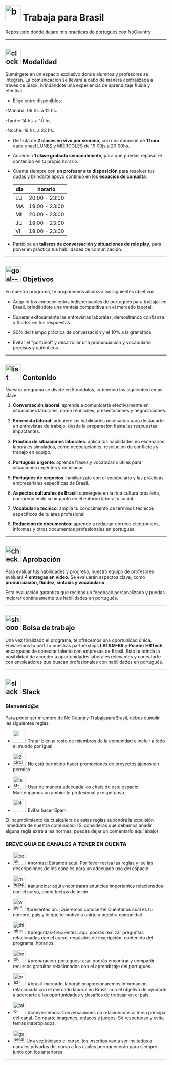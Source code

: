 # <img width="48" height="48" src="https://img.icons8.com/fluency/48/brazil.png" alt="brazil"/> Trabaja para Brasil

Repositorio donde dejare mis practicas de portugués con NoCountry

---

## <img width="48" height="48" src="https://img.icons8.com/dusk/48/clock--v1.png" alt="clock--v1"/> Modalidad

Sumérgete en un espacio exclusivo donde alumnos y profesores se integran. La comunicación se llevará a cabo de manera centralizada a través de Slack, brindándote una experiencia de aprendizaje fluida y efectiva.

- Elige entre disponibles:

-Mañana: 09 hs. a 12 hs.

-Tarde: 14 hs. a 1Ú hs.

-Noche: 19 hs. a 23 hs.

- Disfruta de **2 clases en vivo por semana**, con una duración de **1 hora** cada unael LUNES y MIÉRCOLES de 19:00js a 20:00hs.

- Accede a **1 clase grabada semanalmente**, para que puedas repasar el contenido en tu propio horario.

- Cuenta siempre con **un profesor a tu disposición** para resolver tus dudas y brindarte apoyo continuo en los **espacios de conuslta**:

  | dia | horario |
  | --- | ------- |
  | LU | 20:00 - 23:00 |
  | MA | 19:00 - 23:00 |
  | MI | 20:00 - 23:00 |
  | JU | 19:00 - 23:00 |
  | VI | 19:00 - 23:00 |

- Participa en **talleres de conversación y situaciones de role play**, para poner en práctica tus habilidades de comunicación.

---

## <img width="48" height="48" src="https://img.icons8.com/color/48/goal--v1.png" alt="goal--v1"/> Objetivos

En nuestro programa, te proponemos alcanzar los siguientes objetivos:

- Adquirir los conocimientos indispensables de portugués para trabajar en Brasil, brindándote una ventaja competitiva en el mercado laboral.

- Superar exitosamente las entrevistas laborales, demostrando confianza y fluidez en tus respuestas.

- 90% del tiempo práctica de conversación y el 10% a la gramática.

- Evitar el "portuñol" y desarrollar una pronunciación y vocabulario precisos y auténticos.

---

## <img width="48" height="48" src="https://img.icons8.com/bubbles/48/list.png" alt="list"/> Contenido

Nuestro programa se divide en 8 módulos, cubriendo los siguientes temas clave:

1. **Conversación laboral**: aprende a comunicarte efectivamente en situaciones laborales, como reuniones, presentaciones y negociaciones.

2. **Entrevista laboral**:  adquiere las habilidades necesarias para destacarte en entrevistas de trabajo, desde la preparación hasta las respuestas impactantes.

3.  **Práctica de situaciones laborales**: aplica tus habilidades en escenarios laborales simulados, como negociaciones,
resolución de conflictos y trabajo en equipo.

4. **Portugués urgente**: aprende frases y vocabulario útiles para situaciones urgentes y cotidianas.

5. **Portugués de negocios**: familiarízate con el vocabulario y las prácticas empresariales específicas de Brasil.

6. **Aspectos culturales de Brasil**: sumérgete en la rica cultura brasileña, comprendiendo su impacto en el entorno laboral
y social.

7. **Vocabulario técnico**: amplía tu conocimiento de términos técnicos específicos de tu área profesional

8. **Redacción de documentos**: aprende a redactar correos electrónicos, informes y otros documentos profesionales en portugués.

---

## <img width="48" height="48" src="https://img.icons8.com/emoji/48/check-mark-button-emoji.png" alt="check-mark-button-emoji"/> Aprobación

Para evaluar tus habilidades y progreso, nuestro equipo de profesores evaluará **4 entregas en video**. Se evaluarán
aspectos clave, como **pronunciación, fluidez, sintaxis y vocabulario**.

Esta evaluación garantiza que recibas un feedback personalizado y puedas mejorar continuamente tus habilidades en portugués.

---

## <img width="48" height="48" src="https://img.icons8.com/color/48/shopping-bag--v1.png" alt="shopping-bag--v1"/> Bolsa de trabajo

Una vez finalizado el programa, te ofrecemos una oportunidad única. Enviaremos tu perfil a nuestras partnerships **LATAM-BR** y **Pointer HRTech**,  encargadas de conectar talento con empresas de Brasil. Esto te brinda la posibilidad de acceder a
oportunidades laborales relevantes y conectarte con empleadores que buscan profesionales con habilidades en portugués.


---

## <img width="48" height="48" src="https://img.icons8.com/color/48/slack-new.png" alt="slack-new"/> Slack

### Bienvenid@s

Para poder ser miembro de No Country-TrabajaparaBrasil, debes cumplir las siguientes reglas:

- <img width="38" height="38" src="https://img.icons8.com/dusk/38/1.png" al3="1"/>: Tratar bien al resto de miembros de la comunidad e incluir a todo el mundo por igual.

- <img width="38" height="38" src="https://img.icons8.com/cute-clipart/38/2-circle-c.png" alt="2-circle-c"/>: No está permitido hacer promociones de proyectos ajenos sin permiso.

- <img width="38" height="38" src="https://img.icons8.com/doodle/38/last-hour-time-and-date.png" alt="last-hour-time-and-date"/>: Usar de manera adecuada los chats de este espacio. Mantengamos un ambiente profesional y respetuoso.

- <img width="38" height="38" src="https://img.icons8.com/clouds/38/4.png" alt="4"/>: Evitar hacer Spam.

El incumplimiento de cualquiera de estas reglas supondrá la expulsión inmediata de nuestra comunidad.
(Si consideras que debamos añadir alguna regla extra a las normas, puedes dejar un comentario aquí abajo)


### BREVE GUIA DE CANALES A TENER EN CUENTA

- <img width="38" height="38" src="https://img.icons8.com/nolan/38/book.png" alt="book"/>: #normas: Estamos aquí. Por favor revisa las reglas y lee las descripciones de los canales para un adecuado uso del espacio.

- <img width="38" height="38" src="https://img.icons8.com/fluency/38/megaphone.png" alt="megaphone"/>: #anuncios: aquí encontraras anuncios importantes relacionados con el curso, como fechas de inicio.

- <img width="38" height="38" src="https://img.icons8.com/emoji/38/waving-hand-emoji.png" alt="waving-hand-emoji"/>:#presentación: ¡Queremos conocerte! Cuéntanos cuál es tu nombre, país y lo que te motivó a unirte a nuestra comunidad.

- <img width="38" height="38" src="https://img.icons8.com/emoji/38/thinking-face.png" alt="thinking-face"/>: #preguntas-frecuentes: aquí podrás realizar preguntas relacionadas con el curso, requisitos de inscripción, contenido del programa, horarios.

- <img width="38" height="38" src="https://img.icons8.com/color/38/book.png" alt="book"/>: #preparacion-portugues: aquí podrás encontrar y compartir recursos gratuitos relacionados con el aprendizaje del portugués.

- <img width="38" height="38" src="https://img.icons8.com/stickers/38/brazil.png" alt="brazil"/>: #brasil-mercado-laboral: proporcionaremos información relacionada con el mercado laboral en Brasil, con el objetivo de ayudarte a acercarte a las oportunidades y desafíos de trabajar en el país.

- <img width="38" height="38" src="https://img.icons8.com/color/38/talk-female.png" alt="talk-female"/>: #conversemos: Conversaciones no relacionadas al tema principal del canal. Comparte imágenes, enlaces y juegos. Sé respetuoso y evita temas inapropiados.

- <img width="38" height="38" src="https://img.icons8.com/color/38/general-warning-sign.png" alt="general-warning-sign"/>:Una vez iniciado el curso, los inscritos van a ser invitados a canales privados del curso a los cuales permanecerán para siempre junto con los anteriores. 

---
